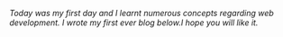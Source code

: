 _Today was my first day and I learnt numerous concepts regarding web development._
_I wrote my first ever blog below.I hope you will like it._
